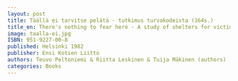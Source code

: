 ```yaml
---
layout: post
title: Täällä ei tarvitse pelätä - tutkimus turvakodeista (164s.)
title_en: There's nothing to fear here - A study of shelters for victims of family violence in Finland
image: taalla-ei.jpg
ISBN: 951-9227-00-8
published: Helsinki 1982
publisher: Ensi Kotien Liitto
authors: Teuvo Peltoniemi & Riitta Leskinen & Tuija Mäkinen (authors)
categories: Books
---
```


